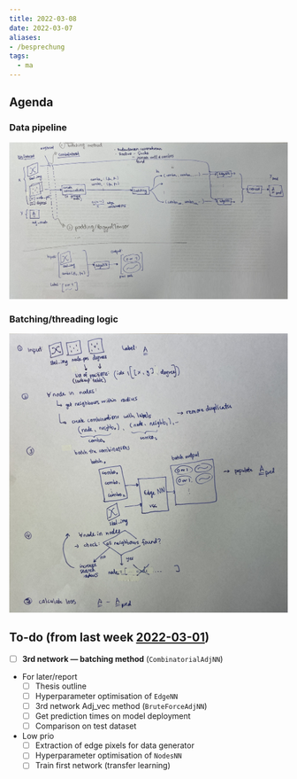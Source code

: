 ```yaml
---
title: 2022-03-08
date: 2022-03-07
aliases:
- /besprechung
tags:
  - ma
---
```


## Agenda
### Data pipeline
![2022-01-18-third-network-pipeline](/unlisted/_img/2022-01-18-third-network-pipeline.jpg)

### Batching/threading logic
![logic](/unlisted/_img/logic.jpg)


## To-do (from last week [2022-03-01](unlisted/2022-03-01.md))
* [ ] **3rd network — batching method** (`CombinatorialAdjNN`)
* For later/report
	* [ ] Thesis outline
	* [ ] Hyperparameter optimisation of `EdgeNN`
	* [ ] 3rd network Adj_vec method (`BruteForceAdjNN`)
	* [ ] Get prediction times on model deployment
	* [ ] Comparison on test dataset
* Low prio
	* [ ] Extraction of edge pixels for data generator
	* [ ] Hyperparameter optimisation of `NodesNN`
	* [ ] Train first network (transfer learning)